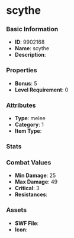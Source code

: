 # scythe



### Basic Information

- **ID**: 9902168
- **Name**: scythe
- **Description**: 

### Properties

- **Bonus**: 5
- **Level Requirement**: 0

### Attributes

- **Type**: melee
- **Category**: 1
- **Item Type**: 

### Stats


### Combat Values

- **Min Damage**: 25
- **Max Damage**: 49
- **Critical**: 3
- **Resistances**: 

### Assets

- **SWF File**: 
- **Icon**: 

